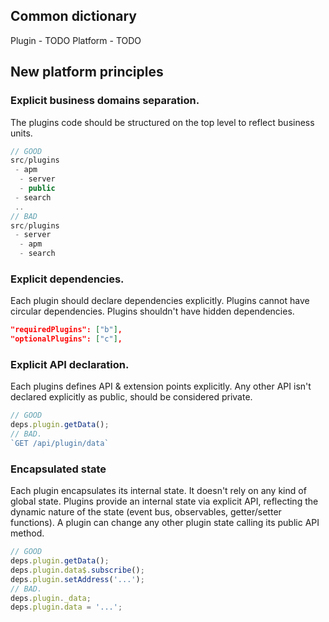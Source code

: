 ## Common dictionary
Plugin - TODO
Platform - TODO

## New platform principles
### Explicit business domains separation.
The plugins code should be structured on the top level to reflect business units.
```js
// GOOD
src/plugins
 - apm
  - server
  - public
 - search
 ..
// BAD
src/plugins
 - server
  - apm
  - search
```
### Explicit dependencies.
Each plugin should declare dependencies explicitly. Plugins cannot have circular dependencies. Plugins shouldn't have hidden dependencies.
```json
"requiredPlugins": ["b"],
"optionalPlugins": ["c"],
```
### Explicit API declaration.
Each plugins defines API & extension points explicitly. Any other API isn't declared explicitly as public, should be considered private.
```js
// GOOD
deps.plugin.getData();
// BAD.
`GET /api/plugin/data`
```
### Encapsulated state
Each plugin encapsulates its internal state. It doesn't rely on any kind of global state. Plugins provide an internal state via explicit API, reflecting the dynamic nature of the state (event bus, observables, getter/setter functions). A plugin can change any other plugin state calling its public API method.
```js
// GOOD
deps.plugin.getData();
deps.plugin.data$.subscribe();
deps.plugin.setAddress('...');
// BAD.
deps.plugin._data;
deps.plugin.data = '...';
```
